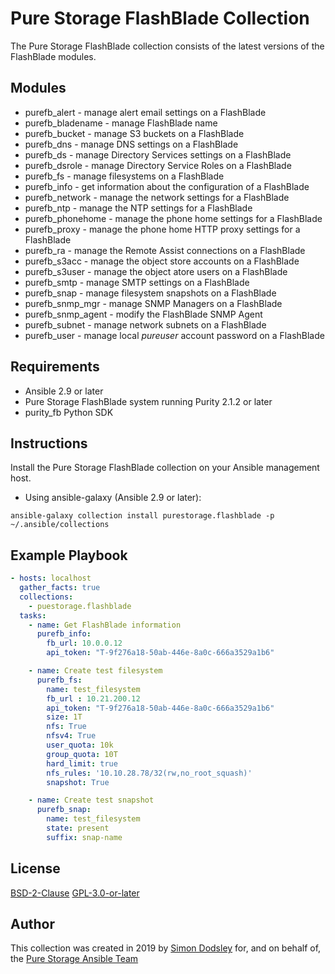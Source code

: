 # Pure Storage FlashBlade Collection

The Pure Storage FlashBlade collection consists of the latest versions of the FlashBlade modules.

## Modules

- purefb_alert - manage alert email settings on a FlashBlade
- purefb_bladename - manage FlashBlade name
- purefb_bucket - manage S3 buckets on a FlashBlade
- purefb_dns - manage DNS settings on a FlashBlade
- purefb_ds - manage Directory Services settings on a FlashBlade
- purefb_dsrole - manage Directory Service Roles on a FlashBlade
- purefb_fs - manage filesystems on a FlashBlade
- purefb_info - get information about the configuration of a FlashBlade
- purefb_network - manage the network settings for a FlashBlade
- purefb_ntp - manage the NTP settings for a FlashBlade
- purefb_phonehome - manage the phone home settings for a FlashBlade
- purefb_proxy - manage the phone home HTTP proxy settings for a FlashBlade
- purefb_ra - manage the Remote Assist connections on a FlashBlade
- purefb_s3acc - manage the object store accounts on a FlashBlade
- purefb_s3user - manage the object atore users on a FlashBlade
- purefb_smtp - manage SMTP settings on a FlashBlade
- purefb_snap - manage filesystem snapshots on a FlashBlade
- purefb_snmp_mgr - manage SNMP Managers on a FlashBlade
- purefb_snmp_agent - modify the FlashBlade SNMP Agent
- purefb_subnet - manage network subnets on a FlashBlade
- purefb_user - manage local *pureuser* account password on a FlashBlade

## Requirements

- Ansible 2.9 or later
- Pure Storage FlashBlade system running Purity 2.1.2  or later
- purity_fb Python SDK

## Instructions

Install the Pure Storage FlashBlade collection on your Ansible management host.

- Using ansible-galaxy (Ansible 2.9 or later):
```
ansible-galaxy collection install purestorage.flashblade -p ~/.ansible/collections
```

## Example Playbook
```yaml
- hosts: localhost
  gather_facts: true
  collections:
    - puestorage.flashblade
  tasks:
    - name: Get FlashBlade information
      purefb_info:
        fb_url: 10.0.0.12
        api_token: "T-9f276a18-50ab-446e-8a0c-666a3529a1b6"

    - name: Create test filesystem
      purefb_fs:
        name: test_filesystem
        fb_url : 10.21.200.12
        api_token: "T-9f276a18-50ab-446e-8a0c-666a3529a1b6"
        size: 1T
        nfs: True
        nfsv4: True
        user_quota: 10k
        group_quota: 10T
        hard_limit: true
        nfs_rules: '10.10.28.78/32(rw,no_root_squash)'
        snapshot: True

    - name: Create test snapshot
      purefb_snap:
        name: test_filesystem
        state: present
        suffix: snap-name
```

## License

[BSD-2-Clause](https://directory.fsf.org/wiki?title=License:FreeBSD)
[GPL-3.0-or-later](https://www.gnu.org/licenses/gpl-3.0.en.html)

## Author

This collection was created in 2019 by [Simon Dodsley](@sdodsley) for, and on behalf of, the [Pure Storage Ansible Team](pure-ansible-team@purestorage.com)
